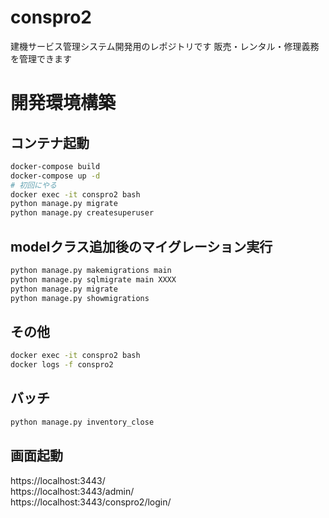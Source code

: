 # conspro2

建機サービス管理システム開発用のレポジトリです
販売・レンタル・修理義務を管理できます

# 開発環境構築
## コンテナ起動
```sh
docker-compose build
docker-compose up -d
# 初回にやる
docker exec -it conspro2 bash
python manage.py migrate
python manage.py createsuperuser
```
## modelクラス追加後のマイグレーション実行
```sh
python manage.py makemigrations main
python manage.py sqlmigrate main XXXX
python manage.py migrate
python manage.py showmigrations
```
## その他
```sh
docker exec -it conspro2 bash
docker logs -f conspro2
```

## バッチ
```sh
python manage.py inventory_close
```

## 画面起動
https://localhost:3443/  
https://localhost:3443/admin/  
https://localhost:3443/conspro2/login/  





